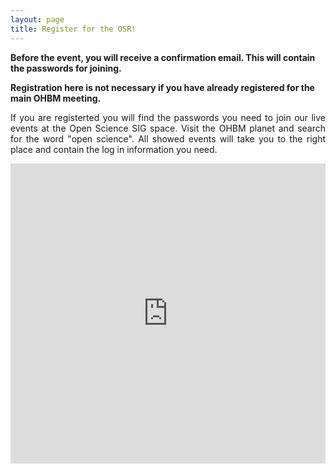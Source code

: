 ```yaml
---
layout: page
title: Register for the OSR!
---
```



**Before the event, you will receive a confirmation email. This will contain the passwords for joining.**


**Registration here is not necessary if you have already registered for the main OHBM meeting.** 
<p align="justify">
If you are registerted you will find the passwords you need to join our live events at the Open Science SIG space. Visit the OHBM planet and search for the word "open science". All showed events will take you to the right place and contain the log in information you need. 
</p>

<iframe width="640px" height= "480px" src= "https://forms.office.com/r/SKHg0yBJAW" frameborder= "0" marginwidth= "0" marginheight= "0" style= "border: none; max-width:100%; max-height:100vh" allowfullscreen webkitallowfullscreen mozallowfullscreen msallowfullscreen> </iframe>
